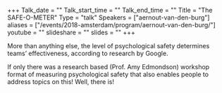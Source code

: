 +++
Talk_date = ""
Talk_start_time = ""
Talk_end_time = ""
Title = "The SAFE-O-METER"
Type = "talk"
Speakers = ["aernout-van-den-burg"]
aliases = ["/events/2018-amsterdam/program/aernout-van-den-burg/"]
youtube = ""
slideshare = ""
slides = ""
+++

More than anything else, the level of psychological safety determines teams’ effectiveness, according to research by Google.

If only there was a research based (Prof. Amy Edmondson) workshop format of measuring psychological safety that also enables people to address topics on this! Well, there is!
